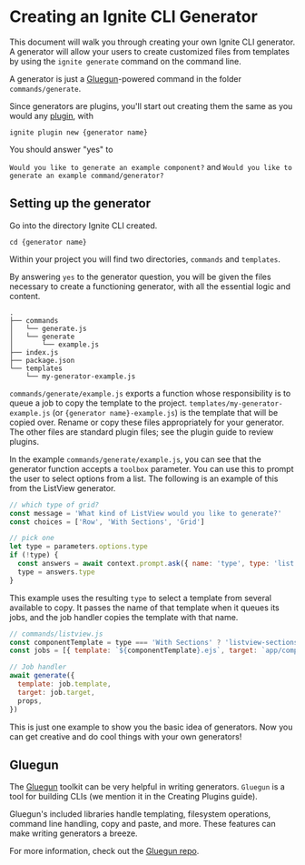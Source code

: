 # Creating an Ignite CLI Generator

This document will walk you through creating your own Ignite CLI generator. A generator will allow your users to create customized files from templates by using the `ignite generate` command on the command line.

A generator is just a [Gluegun](https://github.com/infinitered/gluegun)-powered command in the folder `commands/generate`.

Since generators are plugins, you'll start out creating them the same as you would any [plugin](./creating-plugins.md), with

```
ignite plugin new {generator name}
```

You should answer "yes" to

`Would you like to generate an example component?` and `Would you like to generate an example command/generator?`

## Setting up the generator

Go into the directory Ignite CLI created.

`cd {generator name}`

Within your project you will find two directories, `commands` and `templates`.

By answering `yes` to the generator question, you will be given the files necessary to create a functioning generator, with all the essential logic and content.

```
.
├── commands
│   └── generate.js
│   └── generate
│       └── example.js
├── index.js
├── package.json
└── templates
    └── my-generator-example.js
```

`commands/generate/example.js` exports a function whose responsibility is to queue a job to copy the template to the project. `templates/my-generator-example.js` (or `{generator name}-example.js`) is the template that will be copied over. Rename or copy these files appropriately for your generator. The other files are standard plugin files; see the plugin guide to review plugins.

In the example `commands/generate/example.js`, you can see that the generator function accepts a `toolbox` parameter. You can use this to prompt the user to select options from a list. The following is an example of this from the ListView generator.

```javascript
// which type of grid?
const message = 'What kind of ListView would you like to generate?'
const choices = ['Row', 'With Sections', 'Grid']

// pick one
let type = parameters.options.type
if (!type) {
  const answers = await context.prompt.ask({ name: 'type', type: 'list', message, choices })
  type = answers.type
}
```

This example uses the resulting `type` to select a template from several available to copy. It passes the name of that template when it queues its jobs, and the job handler copies the template with that name.

```javascript
// commands/listview.js
const componentTemplate = type === 'With Sections' ? 'listview-sections' : 'listview'
const jobs = [{ template: `${componentTemplate}.ejs`, target: `app/components/${name}.js` }]

// Job handler
await generate({
  template: job.template,
  target: job.target,
  props,
})
```

This is just one example to show you the basic idea of generators. Now you can
get creative and do cool things with your own generators!

## Gluegun

The [Gluegun](https://github.com/infinitered/gluegun) toolkit can be very helpful in writing generators. `Gluegun` is a tool for building CLIs (we mention it in the Creating Plugins guide).

Gluegun's included libraries handle templating, filesystem operations, command line handling, copy and paste, and more. These features can make writing generators a breeze.

For more information, check out the [Gluegun repo](https://github.com/infinitered/gluegun).
